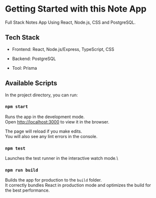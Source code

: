 # Getting Started with this Note App

Full Stack Notes App Using React, Node.js, CSS and PostgreSQL.

##  Tech Stack

- Frontend: React, Node.js/Express, TypeScript, CSS

- Backend: PostgreSQL

- Tool: Prisma

## Available Scripts

In the project directory, you can run:

### `npm start`

Runs the app in the development mode.\
Open [http://localhost:3000](http://localhost:3000) to view it in the browser.

The page will reload if you make edits.\
You will also see any lint errors in the console.

### `npm test`

Launches the test runner in the interactive watch mode.\

### `npm run build`

Builds the app for production to the `build` folder.\
It correctly bundles React in production mode and optimizes the build for the best performance.



